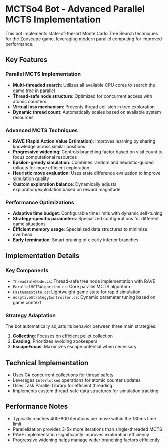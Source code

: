 # MCTSo4 Bot - Advanced Parallel MCTS Implementation

This bot implements state-of-the-art Monte Carlo Tree Search techniques for the Zooscape game, leveraging modern parallel computing for improved performance.

## Key Features

### Parallel MCTS Implementation
- **Multi-threaded search**: Utilizes all available CPU cores to search the game tree in parallel
- **Thread-safe node structure**: Optimized for concurrent access with atomic counters
- **Virtual loss mechanism**: Prevents thread collision in tree exploration
- **Dynamic thread count**: Automatically scales based on available system resources

### Advanced MCTS Techniques
- **RAVE (Rapid Action Value Estimation)**: Improves learning by sharing knowledge across similar positions
- **Progressive widening**: Controls branching factor based on visit count to focus computational resources
- **Epsilon-greedy simulation**: Combines random and heuristic-guided rollouts for more efficient exploration
- **Heuristic move evaluation**: Uses state difference evaluation to improve simulation quality
- **Custom exploration balance**: Dynamically adjusts exploration/exploitation based on reward magnitude

### Performance Optimizations
- **Adaptive time budget**: Configurable time limits with dynamic self-tuning
- **Strategy-specific parameters**: Specialized configurations for different game situations
- **Efficient memory usage**: Specialized data structures to minimize overhead
- **Early termination**: Smart pruning of clearly inferior branches

## Implementation Details

### Key Components
- `ThreadSafeNode.cs`: Thread-safe tree node implementation with RAVE 
- `ParallelMCTSAlgorithm.cs`: Core parallel MCTS algorithm
- `FastGameState.cs`: Lightweight game state for rapid simulation
- `AdaptiveStrategyController.cs`: Dynamic parameter tuning based on game context

### Strategy Adaptation
The bot automatically adjusts its behavior between three main strategies:
1. **Collecting**: Focuses on efficient pellet collection
2. **Evading**: Prioritizes avoiding zookeepers
3. **EscapeFocus**: Maximizes escape potential when necessary

## Technical Implementation
- Uses C# concurrent collections for thread safety
- Leverages `Interlocked` operations for atomic counter updates
- Uses Task Parallel Library for efficient threading
- Implements custom thread-safe data structures for simulation tracking

## Performance Notes
- Typically reaches 400-800 iterations per move within the 130ms time limit
- Parallelization provides 3-5x more iterations than single-threaded MCTS
- RAVE implementation significantly improves exploration efficiency
- Progressive widening helps manage wider branching factors efficiently 